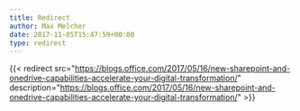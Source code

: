 ```yaml
---
title: Redirect
author: Max Melcher
date: 2017-11-05T15:47:59+00:00
type: redirect
---
```

{{< redirect src="https://blogs.office.com/2017/05/16/new-sharepoint-and-onedrive-capabilities-accelerate-your-digital-transformation/" description="https://blogs.office.com/2017/05/16/new-sharepoint-and-onedrive-capabilities-accelerate-your-digital-transformation/" >}}
